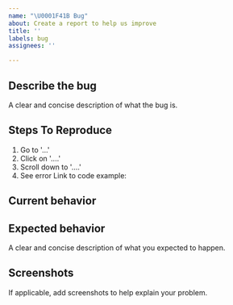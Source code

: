 ```yaml
---
name: "\U0001F41B Bug"
about: Create a report to help us improve
title: ''
labels: bug
assignees: ''

---
```


## Describe the bug
A clear and concise description of what the bug is.

## Steps To Reproduce
1. Go to '...'
2. Click on '....'
3. Scroll down to '....'
4. See error
Link to code example:

## Current behavior

## Expected behavior
A clear and concise description of what you expected to happen.

## Screenshots
If applicable, add screenshots to help explain your problem.
